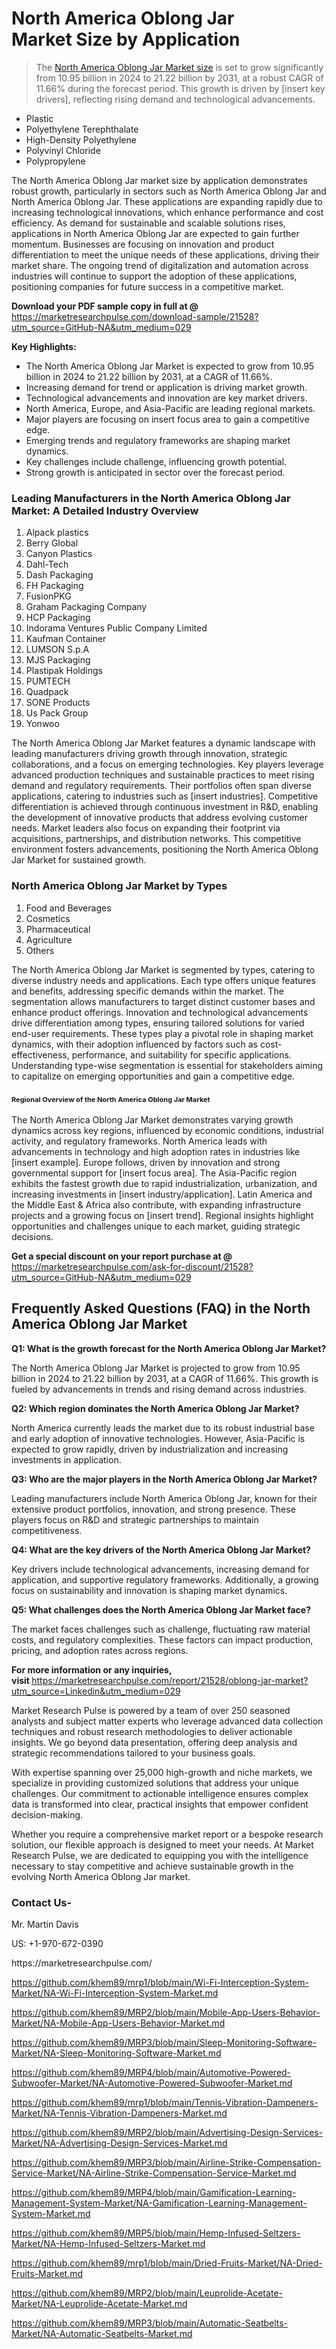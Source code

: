 <h1>North America Oblong Jar Market&nbsp;Size by Application</h1><blockquote><p>The <a href="https://marketresearchpulse.com/download-sample/21528?utm_source=GitHub-NA&amp;utm_medium=029">North America Oblong Jar Market size</a> is set to grow significantly from 10.95 billion in 2024 to 21.22 billion by 2031, at a robust CAGR of 11.66% during the forecast period. This growth is driven by [insert key drivers], reflecting rising demand and technological advancements.</p></blockquote><ul><li>Plastic<li> Polyethylene Terephthalate<li> High-Density Polyethylene<li> Polyvinyl Chloride<li> Polypropylene</li></ul><p>The North America Oblong Jar market size by application demonstrates robust growth, particularly in sectors such as North America Oblong Jar and North America Oblong Jar. These applications are expanding rapidly due to increasing technological innovations, which enhance performance and cost efficiency. As demand for sustainable and scalable solutions rises, applications in North America Oblong Jar are expected to gain further momentum. Businesses are focusing on innovation and product differentiation to meet the unique needs of these applications, driving their market share. The ongoing trend of digitalization and automation across industries will continue to support the adoption of these applications, positioning companies for future success in a competitive market.</p><p><strong>Download your PDF sample copy in full at @ </strong><a href="https://marketresearchpulse.com/download-sample/21528?utm_source=GitHub-NA&amp;utm_medium=029">https://marketresearchpulse.com/download-sample/21528?utm_source=GitHub-NA&amp;utm_medium=029</a></p><p><strong>Key Highlights: </strong></p><ul><li>The North America Oblong Jar Market is expected to grow from 10.95 billion in 2024 to 21.22 billion by 2031, at a CAGR of 11.66%.</li><li>Increasing demand for trend or application is driving market growth.</li><li>Technological advancements and innovation are key market drivers.</li><li>North America, Europe, and Asia-Pacific are leading regional markets.</li><li>Major players are focusing on insert focus area to gain a competitive edge.</li><li>Emerging trends and regulatory frameworks are shaping market dynamics.</li><li>Key challenges include challenge, influencing growth potential.</li><li>Strong growth is anticipated in sector over the forecast period.</li></ul><h3>Leading Manufacturers in the North America Oblong Jar Market: A Detailed Industry Overview</h3><ol><li>Alpack plastics</li><li>Berry Global</li><li>Canyon Plastics</li><li>Dahl-Tech</li><li>Dash Packaging</li><li>FH Packaging</li><li>FusionPKG</li><li>Graham Packaging Company</li><li>HCP Packaging</li><li>Indorama Ventures Public Company Limited</li><li>Kaufman Container</li><li>LUMSON S.p.A</li><li>MJS Packaging</li><li>Plastipak Holdings</li><li>PUMTECH</li><li>Quadpack</li><li>SONE Products</li><li>Us Pack Group</li><li>Yonwoo</li></ol><div class="flex max-w-full flex-col flex-grow"><div class="min-h-8 text-message flex w-full flex-col items-end gap-2 whitespace-normal break-words [.text-message+&amp;]:mt-5" dir="auto" data-message-author-role="assistant" data-message-id="fd8432e4-4910-450d-b182-61b7bfb0a01f" data-message-model-slug="gpt-4o"><div class="flex w-full flex-col gap-1 empty:hidden first:pt-[3px]"><div class="markdown prose w-full break-words dark:prose-invert light"><p>The North America Oblong Jar Market features a dynamic landscape with leading manufacturers driving growth through innovation, strategic collaborations, and a focus on emerging technologies. Key players leverage advanced production techniques and sustainable practices to meet rising demand and regulatory requirements. Their portfolios often span diverse applications, catering to industries such as [insert industries]. Competitive differentiation is achieved through continuous investment in R&amp;D, enabling the development of innovative products that address evolving customer needs. Market leaders also focus on expanding their footprint via acquisitions, partnerships, and distribution networks. This competitive environment fosters advancements, positioning the North America Oblong Jar Market for sustained growth.</p></div></div></div></div><h3>North America Oblong Jar Market by Types</h3><ol><li>Food and Beverages<li> Cosmetics<li> Pharmaceutical<li> Agriculture<li> Others</li></ol><div class="flex max-w-full flex-col flex-grow"><div class="min-h-8 text-message flex w-full flex-col items-end gap-2 whitespace-normal break-words [.text-message+&amp;]:mt-5" dir="auto" data-message-author-role="assistant" data-message-id="084470be-0bb7-4664-bddf-5156b4f41249" data-message-model-slug="gpt-4o-mini"><div class="flex w-full flex-col gap-1 empty:hidden first:pt-[3px]"><div class="markdown prose w-full break-words dark:prose-invert light"><p>The North America Oblong Jar Market is segmented by types, catering to diverse industry needs and applications. Each type offers unique features and benefits, addressing specific demands within the market. The segmentation allows manufacturers to target distinct customer bases and enhance product offerings. Innovation and technological advancements drive differentiation among types, ensuring tailored solutions for varied end-user requirements. These types play a pivotal role in shaping market dynamics, with their adoption influenced by factors such as cost-effectiveness, performance, and suitability for specific applications. Understanding type-wise segmentation is essential for stakeholders aiming to capitalize on emerging opportunities and gain a competitive edge.</p></div></div></div></div><h3><span style="font-size: 11px;">Regional Overview of the North America Oblong Jar Market</span></h3><div class="flex max-w-full flex-col flex-grow"><div class="min-h-8 text-message flex w-full flex-col items-end gap-2 whitespace-normal break-words [.text-message+&amp;]:mt-5" dir="auto" data-message-author-role="assistant" data-message-id="e9038762-ce64-4e30-91c9-9bd413514231" data-message-model-slug="gpt-4o-mini"><div class="flex w-full flex-col gap-1 empty:hidden first:pt-[3px]"><div class="markdown prose w-full break-words dark:prose-invert light"><p>The North America Oblong Jar Market demonstrates varying growth dynamics across key regions, influenced by economic conditions, industrial activity, and regulatory frameworks. North America leads with advancements in technology and high adoption rates in industries like [insert example]. Europe follows, driven by innovation and strong governmental support for [insert focus area]. The Asia-Pacific region exhibits the fastest growth due to rapid industrialization, urbanization, and increasing investments in [insert industry/application]. Latin America and the Middle East &amp; Africa also contribute, with expanding infrastructure projects and a growing focus on [insert trend]. Regional insights highlight opportunities and challenges unique to each market, guiding strategic decisions.</p></div></div></div></div><p><strong>Get a special discount on your report purchase at @ </strong><a href="https://marketresearchpulse.com/ask-for-discount/21528?utm_source=GitHub-NA&amp;utm_medium=029">https://marketresearchpulse.com/ask-for-discount/21528?utm_source=GitHub-NA&amp;utm_medium=029</a></p><h2>Frequently Asked Questions (FAQ) in the North America Oblong Jar Market</h2><p><strong>Q1: What is the growth forecast for the North America Oblong Jar Market?</strong></p><p>The North America Oblong Jar Market is projected to grow from 10.95 billion in 2024 to 21.22 billion by 2031, at a CAGR of 11.66%. This growth is fueled by advancements in trends and rising demand across industries.</p><p><strong>Q2: Which region dominates the North America Oblong Jar Market?</strong></p><p>North America currently leads the market due to its robust industrial base and early adoption of innovative technologies. However, Asia-Pacific is expected to grow rapidly, driven by industrialization and increasing investments in application.</p><p><strong>Q3: Who are the major players in the North America Oblong Jar Market?</strong></p><p>Leading manufacturers include North America Oblong Jar, known for their extensive product portfolios, innovation, and strong presence. These players focus on R&amp;D and strategic partnerships to maintain competitiveness.</p><p><strong>Q4: What are the key drivers of the North America Oblong Jar Market?</strong></p><p>Key drivers include technological advancements, increasing demand for application, and supportive regulatory frameworks. Additionally, a growing focus on sustainability and innovation is shaping market dynamics.</p><p><strong>Q5: What challenges does the North America Oblong Jar Market face?</strong></p><p>The market faces challenges such as challenge, fluctuating raw material costs, and regulatory complexities. These factors can impact production, pricing, and adoption rates across regions.</p><p><strong>For more information or any inquiries, visit&nbsp;</strong><a href="https://marketresearchpulse.com/report/21528/oblong-jar-market?utm_source=Linkedin&utm_medium=029">https://marketresearchpulse.com/report/21528/oblong-jar-market?utm_source=Linkedin&utm_medium=029</a></p><p>Market Research Pulse is powered by a team of over 250 seasoned analysts and subject matter experts who leverage advanced data collection techniques and robust research methodologies to deliver actionable insights. We go beyond data presentation, offering deep analysis and strategic recommendations tailored to your business goals.</p><p>With expertise spanning over 25,000 high-growth and niche markets, we specialize in providing customized solutions that address your unique challenges. Our commitment to actionable intelligence ensures complex data is transformed into clear, practical insights that empower confident decision-making.</p><p>Whether you require a comprehensive market report or a bespoke research solution, our flexible approach is designed to meet your needs. At Market Research Pulse, we are dedicated to equipping you with the intelligence necessary to stay competitive and achieve sustainable growth in the evolving North America Oblong Jar market.</p><h3><strong>Contact Us-</strong></h3><p>Mr. Martin Davis</p><p>US: +1-970-672-0390</p><p>https://marketresearchpulse.com/</p><p><a href="https://github.com/khem89/mrp1/blob/main/Wi-Fi-Interception-System-Market/NA-Wi-Fi-Interception-System-Market.md">https://github.com/khem89/mrp1/blob/main/Wi-Fi-Interception-System-Market/NA-Wi-Fi-Interception-System-Market.md</a></p><p><a href="https://github.com/khem89/MRP2/blob/main/Mobile-App-Users-Behavior-Market/NA-Mobile-App-Users-Behavior-Market.md">https://github.com/khem89/MRP2/blob/main/Mobile-App-Users-Behavior-Market/NA-Mobile-App-Users-Behavior-Market.md</a></p><p><a href="https://github.com/khem89/MRP3/blob/main/Sleep-Monitoring-Software-Market/NA-Sleep-Monitoring-Software-Market.md">https://github.com/khem89/MRP3/blob/main/Sleep-Monitoring-Software-Market/NA-Sleep-Monitoring-Software-Market.md</a></p><p><a href="https://github.com/khem89/MRP4/blob/main/Automotive-Powered-Subwoofer-Market/NA-Automotive-Powered-Subwoofer-Market.md">https://github.com/khem89/MRP4/blob/main/Automotive-Powered-Subwoofer-Market/NA-Automotive-Powered-Subwoofer-Market.md</a></p><p><a href="https://github.com/khem89/mrp1/blob/main/Tennis-Vibration-Dampeners-Market/NA-Tennis-Vibration-Dampeners-Market.md">https://github.com/khem89/mrp1/blob/main/Tennis-Vibration-Dampeners-Market/NA-Tennis-Vibration-Dampeners-Market.md</a></p><p><a href="https://github.com/khem89/MRP2/blob/main/Advertising-Design-Services-Market/NA-Advertising-Design-Services-Market.md">https://github.com/khem89/MRP2/blob/main/Advertising-Design-Services-Market/NA-Advertising-Design-Services-Market.md</a></p><p><a href="https://github.com/khem89/MRP3/blob/main/Airline-Strike-Compensation-Service-Market/NA-Airline-Strike-Compensation-Service-Market.md">https://github.com/khem89/MRP3/blob/main/Airline-Strike-Compensation-Service-Market/NA-Airline-Strike-Compensation-Service-Market.md</a></p><p><a href="https://github.com/khem89/MRP4/blob/main/Gamification-Learning-Management-System-Market/NA-Gamification-Learning-Management-System-Market.md">https://github.com/khem89/MRP4/blob/main/Gamification-Learning-Management-System-Market/NA-Gamification-Learning-Management-System-Market.md</a></p><p><a href="https://github.com/khem89/MRP5/blob/main/Hemp-Infused-Seltzers-Market/NA-Hemp-Infused-Seltzers-Market.md">https://github.com/khem89/MRP5/blob/main/Hemp-Infused-Seltzers-Market/NA-Hemp-Infused-Seltzers-Market.md</a></p><p><a href="https://github.com/khem89/mrp1/blob/main/Dried-Fruits-Market/NA-Dried-Fruits-Market.md">https://github.com/khem89/mrp1/blob/main/Dried-Fruits-Market/NA-Dried-Fruits-Market.md</a></p><p><a href="https://github.com/khem89/MRP2/blob/main/Leuprolide-Acetate-Market/NA-Leuprolide-Acetate-Market.md">https://github.com/khem89/MRP2/blob/main/Leuprolide-Acetate-Market/NA-Leuprolide-Acetate-Market.md</a></p><p><a href="https://github.com/khem89/MRP3/blob/main/Automatic-Seatbelts-Market/NA-Automatic-Seatbelts-Market.md">https://github.com/khem89/MRP3/blob/main/Automatic-Seatbelts-Market/NA-Automatic-Seatbelts-Market.md</a></p>
